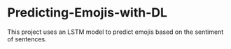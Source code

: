 # Predicting-Emojis-with-DL
This project uses an LSTM model to predict emojis based on the sentiment of sentences.
